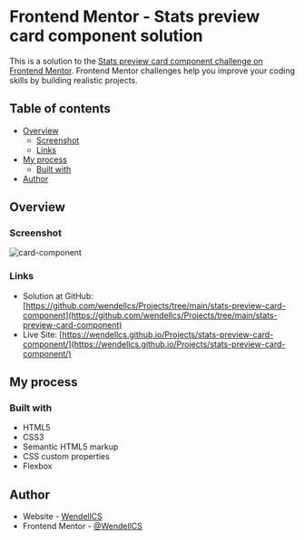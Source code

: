 # Frontend Mentor - Stats preview card component solution

This is a solution to the [Stats preview card component challenge on Frontend Mentor](https://www.frontendmentor.io/challenges/stats-preview-card-component-8JqbgoU62). Frontend Mentor challenges help you improve your coding skills by building realistic projects.

## Table of contents

- [Overview](#overview)
  - [Screenshot](#screenshot)
  - [Links](#links)
- [My process](#my-process)
  - [Built with](#built-with)
- [Author](#author)

## Overview

### Screenshot

![card-component](https://github.com/wendellcs/Projects/assets/88943437/3c898870-1abb-4913-a9f2-01c1ca6fac21)

### Links

- Solution at GitHub: [https://github.com/wendellcs/Projects/tree/main/stats-preview-card-component](https://github.com/wendellcs/Projects/tree/main/stats-preview-card-component)
- Live Site: [https://wendellcs.github.io/Projects/stats-preview-card-component/](https://wendellcs.github.io/Projects/stats-preview-card-component/)

## My process

### Built with

- HTML5
- CSS3
- Semantic HTML5 markup
- CSS custom properties
- Flexbox

## Author

- Website - [WendellCS](https://wendellcs.github.io)
- Frontend Mentor - [@WendellCS](https://www.frontendmentor.io/profile/WendellCS)
